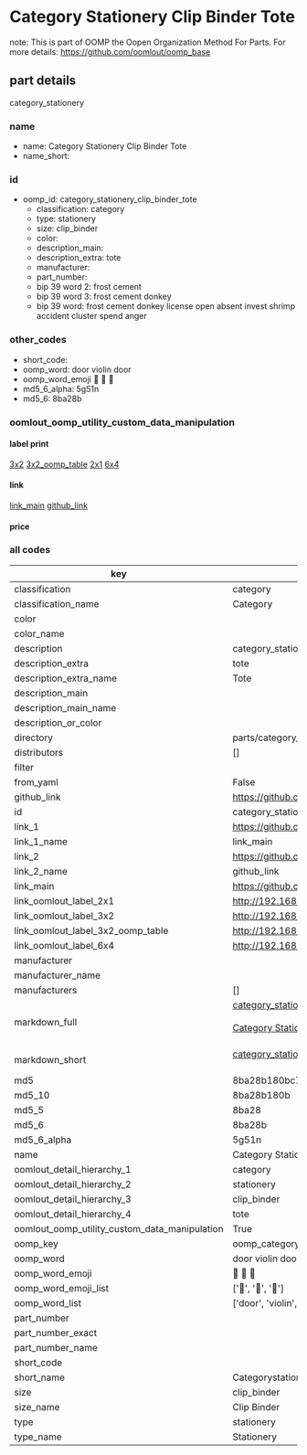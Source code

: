 # Category Stationery Clip Binder Tote  

note: This is part of OOMP the Oopen Organization Method For Parts. For more details: https://github.com/oomlout/oomp_base

##  part details



category_stationery

### name
* name: Category Stationery Clip Binder Tote
* name_short: 
### id
* oomp_id: category_stationery_clip_binder_tote
  * classification: category
  * type: stationery
  * size: clip_binder
  * color: 
  * description_main: 
  * description_extra: tote
  * manufacturer: 
  * part_number: 
  * bip 39 word 2: frost cement
  * bip 39 word 3: frost cement donkey
  * bip 39 word: frost cement donkey license open absent invest shrimp accident cluster spend anger

### other_codes
* short_code: 
* oomp_word: door violin door
* oomp_word_emoji :door: :violin: :door:
* md5_6_alpha: 5g51n
* md5_6: 8ba28b






### oomlout_oomp_utility_custom_data_manipulation
#### label print
[3x2](http://192.168.1.245:1112/?label=oomp%205g51n)
[3x2_oomp_table](http://192.168.1.107:1112/?label=oomp%205g51n)
[2x1](http://192.168.1.242:1112/?label=oomp%205g51n)
[6x4](http://192.168.1.55:1112/?label=oomp%205g51n)    

#### link

[link_main](https://github.com/oomlout/oomlout_oomp_current_version_messy/tree/main/parts/category_stationery_clip_binder_tote) [github_link](https://github.com/oomlout/oomlout_oomp_part_src/tree/main/parts/category_stationery_clip_binder_tote)                             

#### price







### all codes 
| key | value |  
| --- | --- |  
| classification | category |  
| classification_name | Category |  
| color |  |  
| color_name |  |  
| description | category_stationery |  
| description_extra | tote |  
| description_extra_name | Tote |  
| description_main |  |  
| description_main_name |  |  
| description_or_color |   |  
| directory | parts/category_stationery_clip_binder_tote |  
| distributors | [] |  
| filter |  |  
| from_yaml | False |  
| github_link | https://github.com/oomlout/oomlout_oomp_part_src/tree/main/parts/category_stationery_clip_binder_tote |  
| id | category_stationery_clip_binder_tote |  
| link_1 | https://github.com/oomlout/oomlout_oomp_current_version_messy/tree/main/parts/category_stationery_clip_binder_tote |  
| link_1_name | link_main |  
| link_2 | https://github.com/oomlout/oomlout_oomp_part_src/tree/main/parts/category_stationery_clip_binder_tote |  
| link_2_name | github_link |  
| link_main | https://github.com/oomlout/oomlout_oomp_current_version_messy/tree/main/parts/category_stationery_clip_binder_tote |  
| link_oomlout_label_2x1 | http://192.168.1.242:1112/?label=oomp%205g51n |  
| link_oomlout_label_3x2 | http://192.168.1.245:1112/?label=oomp%205g51n |  
| link_oomlout_label_3x2_oomp_table | http://192.168.1.107:1112/?label=oomp%205g51n |  
| link_oomlout_label_6x4 | http://192.168.1.55:1112/?label=oomp%205g51n |  
| manufacturer |  |  
| manufacturer_name |  |  
| manufacturers | [] |  
| markdown_full | [category_stationery_clip_binder_tote](https://github.com/oomlout/oomlout_oomp_current_version_messy/tree/main/parts/category_stationery_clip_binder_tote)<br>[](https://github.com/oomlout/oomlout_oomp_current_version_messy/tree/main/parts/category_stationery_clip_binder_tote)<br>[Category Stationery Clip Binder Tote](https://github.com/oomlout/oomlout_oomp_current_version_messy/tree/main/parts/category_stationery_clip_binder_tote)<br><br> |  
| markdown_short | [category_stationery_clip_binder_tote](https://github.com/oomlout/oomlout_oomp_current_version_messy/tree/main/parts/category_stationery_clip_binder_tote)<br><br> |  
| md5 | 8ba28b180bc72ebc02cd981282494aeb |  
| md5_10 | 8ba28b180b |  
| md5_5 | 8ba28 |  
| md5_6 | 8ba28b |  
| md5_6_alpha | 5g51n |  
| name | Category Stationery Clip Binder Tote |  
| oomlout_detail_hierarchy_1 | category |  
| oomlout_detail_hierarchy_2 | stationery |  
| oomlout_detail_hierarchy_3 | clip_binder |  
| oomlout_detail_hierarchy_4 | tote |  
| oomlout_oomp_utility_custom_data_manipulation | True |  
| oomp_key | oomp_category_stationery_clip_binder_tote |  
| oomp_word | door violin door |  
| oomp_word_emoji | :door: :violin: :door: |  
| oomp_word_emoji_list | [':door:', ':violin:', ':door:'] |  
| oomp_word_list | ['door', 'violin', 'door'] |  
| part_number |  |  
| part_number_exact |  |  
| part_number_name |  |  
| short_code |  |  
| short_name | Categorystationery |  
| size | clip_binder |  
| size_name | Clip Binder |  
| type | stationery |  
| type_name | Stationery |  
